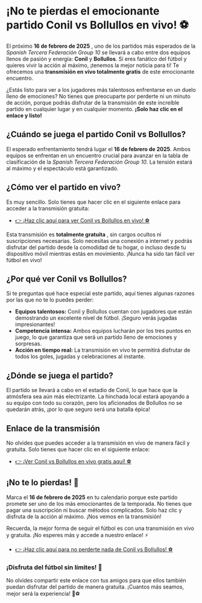 # ¡No te pierdas el emocionante partido Conil vs Bollullos en vivo! ⚽

El próximo **16 de febrero de 2025** , uno de los partidos más esperados de la _Spanish Tercera Federación Group 10_ se llevará a cabo entre dos equipos llenos de pasión y energía: **Conil** y **Bollullos**. Si eres fanático del fútbol y quieres vivir la acción al máximo, ¡tenemos la mejor noticia para ti! Te ofrecemos una **transmisión en vivo totalmente gratis** de este emocionante encuentro.

¿Estás listo para ver a los jugadores más talentosos enfrentarse en un duelo lleno de emociones? No tienes que preocuparte por perderte ni un minuto de acción, porque podrás disfrutar de la transmisión de este increíble partido en cualquier lugar y en cualquier momento. **¡Solo haz clic en el enlace y listo!**

## ¿Cuándo se juega el partido Conil vs Bollullos?

El esperado enfrentamiento tendrá lugar el **16 de febrero de 2025**. Ambos equipos se enfrentan en un encuentro crucial para avanzar en la tabla de clasificación de la _Spanish Tercera Federación Group 10_. La tensión estará al máximo y el espectáculo está garantizado.

## ¿Cómo ver el partido en vivo?

Es muy sencillo. Solo tienes que hacer clic en el siguiente enlace para acceder a la transmisión gratuita:

- [👉 ¡Haz clic aquí para ver Conil vs Bollullos en vivo! ⚽](https://tinyurl.com/livestreamfreeo?st=Conil+vs+Bollullos&si=gh)

Esta transmisión es **totalmente gratuita** , sin cargos ocultos ni suscripciones necesarias. Solo necesitas una conexión a internet y podrás disfrutar del partido desde la comodidad de tu hogar, o incluso desde tu dispositivo móvil mientras estás en movimiento. ¡Nunca ha sido tan fácil ver fútbol en vivo!

## ¿Por qué ver Conil vs Bollullos?

Si te preguntas qué hace especial este partido, aquí tienes algunas razones por las que no te lo puedes perder:

- **Equipos talentosos:** Conil y Bollullos cuentan con jugadores que están demostrando un excelente nivel de fútbol. ¡Seguro verás jugadas impresionantes!
- **Competencia intensa:** Ambos equipos lucharán por los tres puntos en juego, lo que garantiza que será un partido lleno de emociones y sorpresas.
- **Acción en tiempo real:** La transmisión en vivo te permitirá disfrutar de todos los goles, jugadas y celebraciones al instante.

## ¿Dónde se juega el partido?

El partido se llevará a cabo en el estadio de Conil, lo que hace que la atmósfera sea aún más electrizante. La hinchada local estará apoyando a su equipo con todo su corazón, pero los aficionados de Bollullos no se quedarán atrás, ¡por lo que seguro será una batalla épica!

## Enlace de la transmisión

No olvides que puedes acceder a la transmisión en vivo de manera fácil y gratuita. Solo tienes que hacer clic en el siguiente enlace:

- [👉 ¡Ver Conil vs Bollullos en vivo gratis aquí! ⚽](https://tinyurl.com/livestreamfreeo?st=Conil+vs+Bollullos&si=gh)

## ¡No te lo pierdas! 📅

Marca el **16 de febrero de 2025** en tu calendario porque este partido promete ser uno de los más emocionantes de la temporada. No tienes que pagar una suscripción ni buscar métodos complicados. Solo haz clic y disfruta de la acción al máximo. ¡Nos vemos en la transmisión!

Recuerda, la mejor forma de seguir el fútbol es con una transmisión en vivo y gratuita. ¡No esperes más y accede a nuestro enlace! ⚡

- [👉 ¡Haz clic aquí para no perderte nada de Conil vs Bollullos! ⚽](https://tinyurl.com/livestreamfreeo?st=Conil+vs+Bollullos&si=gh)

### ¡Disfruta del fútbol sin límites! 🎉

No olvides compartir este enlace con tus amigos para que ellos también puedan disfrutar del partido de manera gratuita. ¡Cuantos más seamos, mejor será la experiencia! 👫⚽
